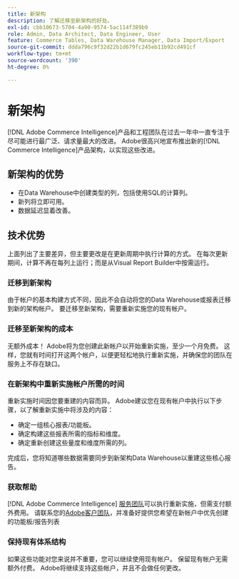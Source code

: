```yaml
---
title: 新架构
description: 了解迁移至新架构的好处。
exl-id: cbb10673-5704-4a90-9574-5ac114f389b9
role: Admin, Data Architect, Data Engineer, User
feature: Commerce Tables, Data Warehouse Manager, Data Import/Export
source-git-commit: ddda796c9f32d22b1d679fc245eb11b92cd491cf
workflow-type: tm+mt
source-wordcount: '390'
ht-degree: 0%

---
```


# 新架构

[!DNL Adobe Commerce Intelligence]产品和工程团队在过去一年中一直专注于尽可能进行最广泛、请求量最大的改进。 Adobe很高兴地宣布推出新的[!DNL Commerce Intelligence]产品架构，以实现这些改进。

## 新架构的优势

* 在Data Warehouse中创建类型的列，包括使用SQL的计算列。
* 新列将立即可用。
* 数据延迟显着改善。

## 技术优势

上面列出了主要差异，但主要更改是在更新周期中执行计算的方式。 在每次更新期间，计算不再在每列上运行；而是从Visual Report Builder中按需运行。

### 迁移到新架构

由于帐户的基本构建方式不同，因此不会自动将您的Data Warehouse或报表迁移到新的架构帐户。 要迁移至新架构，需要重新实施您的现有帐户。

### 迁移至新架构的成本

无额外成本！ Adobe将为您创建此新帐户以开始重新实施，至少一个月免费。 这样，您就有时间打开这两个帐户，以便更轻松地执行重新实施，并确保您的团队在服务上不存在缺口。

### 在新架构中重新实施帐户所需的时间

重新实施时间因您要重建的内容而异。 Adobe建议您在现有帐户中执行以下步骤，以了解重新实施中将涉及的内容：

* 确定一组核心报表/功能板。
* 确定构建这些报表所需的指标和维度。
* 确定重新创建这些量度和维度所需的列。

完成后，您将知道哪些数据需要同步到新架构Data Warehouse以重建这些核心报告。

### 获取帮助

[!DNL Adobe Commerce Intelligence] [服务团队](https://experienceleague.adobe.com/docs/commerce-knowledge-base/kb/troubleshooting/miscellaneous/mbi-service-policies.html?lang=zh-Hans)可以执行重新实施，但需支付额外费用。 请联系您的[Adobe客户团队](../../guide-overview.md#Submitting-a-Support-Ticket)，并准备好提供您希望在新帐户中优先创建的功能板/报告列表

### 保持现有体系结构

如果这些功能对您来说并不重要，您可以继续使用现有帐户。 保留现有帐户无需额外付费。 Adobe将继续支持这些帐户，并且不会做任何更改。
